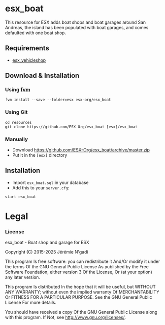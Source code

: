 # esx_boat
This resource for ESX adds boat shops and boat garages around San Andreas, the island has been populated with boat garages, and comes defaulted with one boat shop.

## Requirements
- [esx_vehicleshop](https://github.com/ESX-Org/esx_vehicleshop)

## Download & Installation

### Using [fvm](https://github.com/qlaffont/fvm-installer)
```
fvm install --save --folder=esx esx-org/esx_boat
```

### Using Git
```
cd resources
git clone https://github.com/ESX-Org/esx_boat [esx]/esx_boat
```

### Manually
- Download https://github.com/ESX-Org/esx_boat/archive/master.zip
- Put it in the `[esx]` directory

## Installation
- Import `esx_boat.sql` in your database
- Add this to your `server.cfg`:

```
start esx_boat
```

# Legal
### License
esx_boat - Boat shop and garage for ESX

Copyright (C) 2015-2025 Jérémie N'gadi

This program Is free software: you can redistribute it And/Or modify it under the terms Of the GNU General Public License As published by the Free Software Foundation, either version 3 Of the License, Or (at your option) any later version.

This program Is distributed In the hope that it will be useful, but WITHOUT ANY WARRANTY; without even the implied warranty Of MERCHANTABILITY Or FITNESS FOR A PARTICULAR PURPOSE. See the GNU General Public License For more details.

You should have received a copy Of the GNU General Public License along with this program. If Not, see http://www.gnu.org/licenses/.
